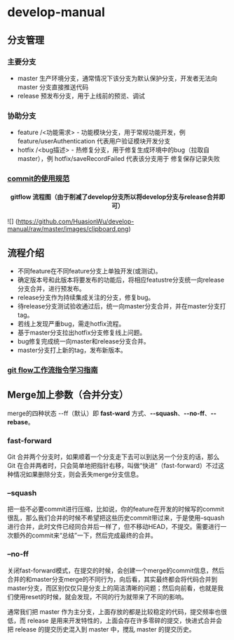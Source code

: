 # develop-manual
## 分支管理
### 主要分支
* master 生产环境分支，通常情况下该分支为默认保护分支，开发者无法向 master 分支直接推送代码
* release 预发布分支，用于上线前的预览、调试

### 协助分支 

* feature /<功能需求> - 功能模块分支，用于常规功能开发，例 feature/userAuthentication 代表用户验证模块开发分支
* hotfix /<bug描述> - 热修复分支，用于修复生成环境中的bug（拉取自 master），例 hotfix/saveRecordFailed 代表该分支用于 修复保存记录失败

### [commit的使用规范](https://github.com/ppn029012/fgg-dev-manual/blob/master/Git%E4%BD%BF%E7%94%A8%E8%A7%84%E8%8C%83/%E5%A6%82%E4%BD%95%E5%86%99%20commit%20%E5%86%85%E5%AE%B9%20.md)

#### <p align="center">gitflow 流程图（由于削减了develop分支所以将develop分支与release合并即可）</p>
![]
(https://github.com/HuasionWu/develop-manual/raw/master/images/clipboard.png)

## 流程介绍
* 不同feature在不同feature分支上单独开发(或测试)。
* 确定版本号和此版本将要发布的功能后，将相应featustre分支统一向release分支合并，进行预发布。
* release分支作为持续集成关注的分支，修复bug。
* 待release分支测试验收通过后，统一向master分支合并，并在master分支打tag。
* 若线上发现严重bug，需走hotfix流程。
* 基于master分支拉出hotfix分支修复线上问题。
* bug修复完成统一向master和release分支合并。
* master分支打上新的tag，发布新版本。

### [git flow工作流指令学习指南](https://juejin.im/post/6844903997589946382)

## Merge加上参数（合并分支）
merge的四种状态 --ff（默认）即 **fast-ward** 方式、**--squash**、**--no-ff**、**--rebase**。

### fast-forward
Git 合并两个分支时，如果顺着一个分支走下去可以到达另一个分支的话，那么 Git 在合并两者时，只会简单地把指针右移，叫做“快进”（fast-forward）不过这种情况如果删除分支，则会丢失merge分支信息。
### –squash
把一些不必要commit进行压缩，比如说，你的feature在开发的时候写的commit很乱，那么我们合并的时候不希望把这些历史commit带过来，于是使用–squash进行合并，此时文件已经同合并后一样了，但不移动HEAD，不提交。需要进行一次额外的commit来“总结”一下，然后完成最终的合并。
### –no-ff
关闭fast-forward模式，在提交的时候，会创建一个merge的commit信息，然后合并的和master分支merge的不同行为，向后看，其实最终都会将代码合并到master分支，而区别仅仅只是分支上的简洁清晰的问题；然后向前看，也就是我们使用reset的时候，就会发现，不同的行为就带来了不同的影响。

通常我们把 master 作为主分支，上面存放的都是比较稳定的代码，提交频率也很低，而 release 是用来开发特性的，上面会存在许多零碎的提交，快进式合并会把 release 的提交历史混入到 master 中，搅乱 master 的提交历史。

